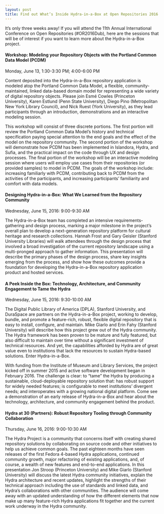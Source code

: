 ```yaml
---
layout: post
title: Find out What’s Inside Hydra-in-a-Box at Open Repositories 2016 - PCDM, Design, Emerging Architecture, Repository Tooling
---
```


It’s only three weeks away! If you will attend the 11th Annual International Conference on Open Repositories (#OR2016Dub), here are the sessions that will be of interest if you want to learn more about the Hydra-in-a-Box project.

#### Workshop: Modeling your Repository Objects with the Portland Common Data Model (PCDM)
Monday, June 13, 1:30-3:30 PM; 4:00-6:00 PM

Content deposited into the Hydra-in-a-Box repository application is modeled atop the Portland Common Data Model, a flexible, community-maintained, linked data-based domain model for representing a wide variety of digital repository objects. Please join Esmé Cowles (Princeton University), Karen Estlund (Penn State University),  Diego Pino (Metropolitan New York Library Council), and Nick Ruest (York University), as they lead participants through an introduction, demonstrations and an interactive modeling session.

This workshop will consist of three discrete portions. The first portion will review the Portland Common Data Model’s history and technical specification paying special attention to the end goals and the effect of the model on the repository community. The second portion of the workshop will demonstrate how PCDM has been implemented in Islandora, Hydra, and Sufia, and the practical impact on the code through UX and design processes. The final portion of the workshop will be an interactive modeling session where users will employ use cases from their repositories (or provided samples) to model in PCDM. The goals of the workshop include: increasing familiarly with PCDM, contributing back to PCDM from the activities of the participants, and increasing participants’ familiarity and comfort with data models.

#### Designing Hydra-in-a-Box: What We Learned from the Repository Community
Wednesday, June 15, 2016:  9:00-9:30 AM

The Hydra-in-a-Box team has completed an intensive requirements-gathering and design process, marking a major milestone in the project’s overall plan to develop a next-generation repository platform for cultural heritage and research collections. Hannah Frost and Gary Geisler (Stanford University Libraries) will walk attendees through the design process that involved a broad investigation of the current repository landscape using a multi-pronged approach to gather information. This presentation will describe the primary phases of the design process, share key insights emerging from the process, and show how these outcomes provide a foundation for developing the Hydra-in-a-Box repository application product and hosted services.

#### A Peek Inside the Box: Technology, Architecture, and Community Engagement to Tame the Hydra
Wednesday, June 15, 2016:  9:30-10:00 AM

The Digital Public Library of America (DPLA), Stanford University, and DuraSpace are partners on the Hydra-in-a-Box project, working to develop, bundle, and promote a feature-rich, robust, flexible digital repository that is easy to install, configure, and maintain. Mike Giarlo and Erin Fahy (Stanford University) will describe how this project grew out of the Hydra community. The Hydra framework has been proven to be mature and fully featured, but also difficult to maintain over time without a significant investment of technical resources. And yet, the capabilities afforded by Hydra are of great value even to institutions that lack the resources to sustain Hydra-based solutions. Enter Hydra-in-a-Box.

With funding from the Institute of Museum and Library Services, the project kicked off in summer 2015 and active software development began in February 2016. The challenge is clear: to “tame” the Hydra by producing a sustainable, cloud-deployable repository solution that: has robust support for widely needed features; is configurable to meet institutions’ divergent needs; and interoperates with a growing national digital platform. Come see a demonstration of an early release of Hydra-in-a-Box and hear about the technology, architecture, and community engagement behind the product.

#### Hydra at 30 (Partners): Robust Repository Tooling through Community Collaboration
Thursday, June 16, 2016: 9:00-10:30 AM

The Hydra Project is a community that concerns itself with creating shared repository solutions by collaborating on source code and other initiatives to help us achieve common goals. The past eighteen months have seen releases of the first Fedora 4­-based Hydra applications, continued community growth, major refactoring of existing applications, and, of course, a wealth of new features and end-­to-­end applications. In this presentation Jon Stroop (Princeton University) and Mike Giarlo (Stanford University) will discuss the latest Hydra community initiatives, explain the Hydra architecture and recent updates, highlight the strengths of their technical approach including the use of standards and linked data, and Hydra’s collaborations with other communities. The audience will come away with an updated understanding of how the different elements that now make up many feature-­rich Hydra applications fit together and the current work underway in the Hydra community.
